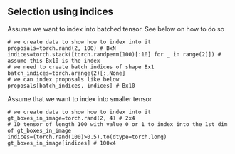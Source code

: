 ## Selection using indices

Assume we want to index into batched tensor. See below on how to do so
```
# we create data to show how to index into it
proposals=torch.rand(2, 100) # BxN
indices=torch.stack([torch.randperm(100)[:10] for _ in range(2)]) # assume this Bx10 is the index
# we need to create batch indices of shape Bx1
batch_indices=torch.arange(2)[:,None]
# we can index proposals like below
proposals[batch_indices, indices] # Bx10
```
Assume that we want to index into smaller tensor 
```
# we create data to show how to index into it
gt_boxes_in_image=torch.rand(2, 4) # 2x4
# 1D tensor of length 100 with value 0 or 1 to index into the 1st dim of gt_boxes_in_image
indices=(torch.rand(100)>0.5).to(dtype=torch.long) 
gt_boxes_in_image[indices] # 100x4

```